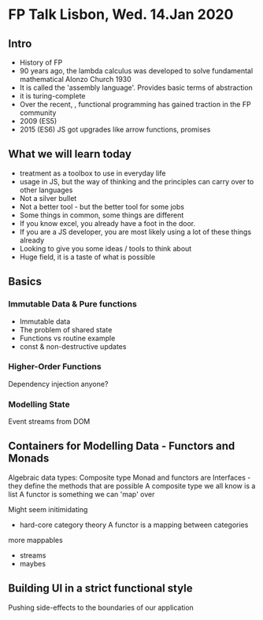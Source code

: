 # FP Talk Lisbon, Wed. 14.Jan 2020

## Intro
- History of FP
- 90 years ago, the lambda calculus was developed to solve fundamental mathematical Alonzo Church 1930
- It is called the 'assembly language'. Provides basic terms of abstraction
- it is turing-complete
- Over the recent, , functional programming has gained traction in the FP community
- 2009 (ES5) 
- 2015 (ES6) JS got upgrades like arrow functions, promises
## What we will learn today
- treatment as a toolbox to use in everyday life
- usage in JS, but the way of thinking and the principles can carry over to other languages
- Not a silver bullet
- Not a better tool - but the better tool for some jobs
- Some things in common, some things are different
- If you know excel, you already have a foot in the door.
- If you are a JS developer, you are most likely using a lot of these things already
- Looking to give you some ideas / tools to think about 
- Huge field, it is a taste of what is possible

## Basics
### Immutable Data & Pure functions
- Immutable data
- The problem of shared state
- Functions vs routine example
- const & non-destructive updates

### Higher-Order Functions
Dependency injection anyone?

### Modelling State
Event streams from DOM

## Containers for Modelling Data - Functors and Monads
Algebraic data types: Composite type
Monad and functors are Interfaces - they define the methods that are possible
A composite type we all know is a list
A functor is something we can 'map' over

Might seem initimidating
- hard-core category theory
A functor is a mapping between categories

more mappables
- streams
- maybes

## Building UI in a strict functional style
Pushing side-effects to the boundaries of our application
